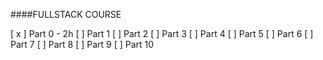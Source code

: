 ####FULLSTACK COURSE

[ x ] Part 0 - 2h
[  ] Part 1
[  ] Part 2
[  ] Part 3
[  ] Part 4
[  ] Part 5
[  ] Part 6
[  ] Part 7
[  ] Part 8
[  ] Part 9
[  ] Part 10